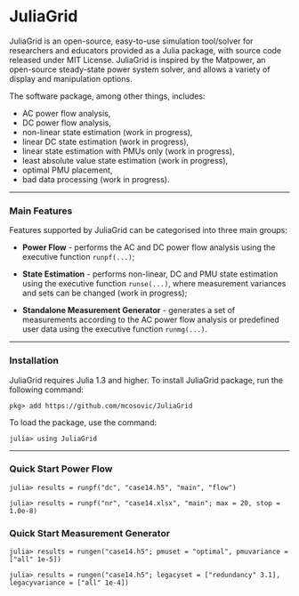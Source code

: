 JuliaGrid
=============

JuliaGrid is an open-source, easy-to-use simulation tool/solver for researchers and educators provided as a Julia package, with source code released under MIT License. JuliaGrid is inspired by the Matpower, an open-source steady-state power system solver,  and allows a variety of display and manipulation options.

The software package, among other things, includes:
 - AC power flow analysis,
 - DC power flow analysis,
 - non-linear state estimation (work in progress),
 - linear DC state estimation (work in progress),
 - linear state estimation with PMUs only (work in progress),
 - least absolute value state estimation (work in progress),
 - optimal PMU placement,
 - bad data processing (work in progress).
---

### Main Features
Features supported by JuliaGrid can be categorised into three main groups:
 - **Power Flow** - performs the AC and DC power flow analysis using the executive function `runpf(...)`;

 - **State Estimation** - performs non-linear, DC and PMU state estimation using the executive function `runse(...)`, where measurement variances and sets can be changed (work in progress);

 - **Standalone Measurement Generator** - generates a set of measurements according to the AC power flow analysis or predefined user data using the executive function `runmg(...)`.
---

### Installation
JuliaGrid requires Julia 1.3 and higher. To install JuliaGrid package, run the following command:
```julia-repl
pkg> add https://github.com/mcosovic/JuliaGrid
```

To load the package, use the command:
```julia-repl
julia> using JuliaGrid
```
---

###  Quick Start Power Flow
```julia-repl
julia> results = runpf("dc", "case14.h5", "main", "flow")
```
```julia-repl
julia> results = runpf("nr", "case14.xlsx", "main"; max = 20, stop = 1.0e-8)
```

###  Quick Start Measurement Generator
```julia-repl
julia> results = rungen("case14.h5"; pmuset = "optimal", pmuvariance = ["all" 1e-5])
```
```julia-repl
julia> results = rungen("case14.h5"; legacyset = ["redundancy" 3.1], legacyvariance = ["all" 1e-4])
```
